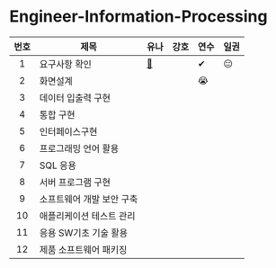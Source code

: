 # Engineer-Information-Processing
|번호|제목|유나|강호|연수|일권|
|:---:|---|---|---|---|---|
|1|요구사항 확인|[🤢](https://github.com/Gongbuhajava/Engineer-Information-Processing/blob/main/Yuna/1%EC%9E%A5%20%EC%9A%94%EA%B5%AC%EC%82%AC%ED%95%AD%20%ED%99%95%EC%9D%B8.md)||✔|😐|
|2|화면설계|||😭||
|3|데이터 입출력 구현|||||
|4|통합 구현|||||
|5|인터페이스구현|||||
|6|프로그래밍 언어 활용|||||
|7|SQL 응용|||||
|8|서버 프로그램 구현|||||
|9|소프트웨어 개발 보안 구축|||||
|10|애플리케이션 테스트 관리|||||
|11|응용 SW기초 기술 활용|||||
|12|제품 소프트웨어 패키징||||| 
